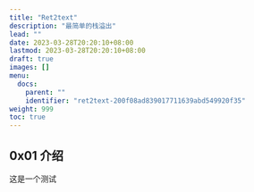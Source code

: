```yaml
---
title: "Ret2text"
description: "最简单的栈溢出"
lead: ""
date: 2023-03-28T20:20:10+08:00
lastmod: 2023-03-28T20:20:10+08:00
draft: true
images: []
menu:
  docs:
    parent: ""
    identifier: "ret2text-200f08ad839017711639abd549920f35"
weight: 999
toc: true
---
```


## 0x01 介绍
这是一个测试